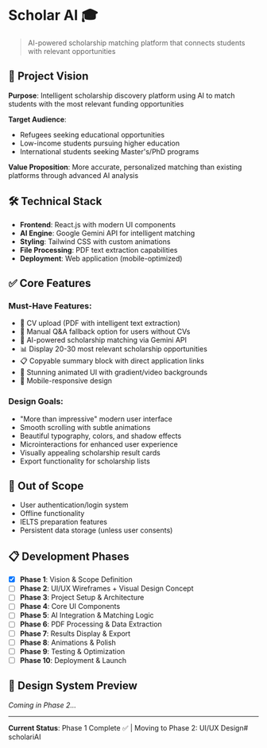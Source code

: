 # Scholar AI 🎓

> AI-powered scholarship matching platform that connects students with relevant opportunities

## 🎯 Project Vision

**Purpose**: Intelligent scholarship discovery platform using AI to match students with the most relevant funding opportunities

**Target Audience**: 
- Refugees seeking educational opportunities
- Low-income students pursuing higher education
- International students seeking Master's/PhD programs

**Value Proposition**: More accurate, personalized matching than existing platforms through advanced AI analysis

## 🛠️ Technical Stack

- **Frontend**: React.js with modern UI components
- **AI Engine**: Google Gemini API for intelligent matching
- **Styling**: Tailwind CSS with custom animations
- **File Processing**: PDF text extraction capabilities
- **Deployment**: Web application (mobile-optimized)

## ✅ Core Features

### Must-Have Features:
- 📄 CV upload (PDF with intelligent text extraction)
- 📝 Manual Q&A fallback option for users without CVs
- 🤖 AI-powered scholarship matching via Gemini API
- 📊 Display 20-30 most relevant scholarship opportunities
- 📋 Copyable summary block with direct application links
- 🎨 Stunning animated UI with gradient/video backgrounds
- 📱 Mobile-responsive design

### Design Goals:
- "More than impressive" modern user interface
- Smooth scrolling with subtle animations
- Beautiful typography, colors, and shadow effects
- Microinteractions for enhanced user experience
- Visually appealing scholarship result cards
- Export functionality for scholarship lists

## 🚫 Out of Scope

- User authentication/login system
- Offline functionality
- IELTS preparation features
- Persistent data storage (unless user consents)

## 📋 Development Phases

- [x] **Phase 1**: Vision & Scope Definition
- [ ] **Phase 2**: UI/UX Wireframes + Visual Design Concept
- [ ] **Phase 3**: Project Setup & Architecture
- [ ] **Phase 4**: Core UI Components
- [ ] **Phase 5**: AI Integration & Matching Logic
- [ ] **Phase 6**: PDF Processing & Data Extraction
- [ ] **Phase 7**: Results Display & Export
- [ ] **Phase 8**: Animations & Polish
- [ ] **Phase 9**: Testing & Optimization
- [ ] **Phase 10**: Deployment & Launch

## 🎨 Design System Preview

*Coming in Phase 2...*

---

**Current Status**: Phase 1 Complete ✅ | Moving to Phase 2: UI/UX Design#   s c h o l a r i A I  
 